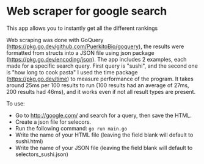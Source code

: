 # Web scraper for google search

This app allows you to instantly get all the different rankings

Web scraping was done with GoQuery (https://pkg.go.dev/github.com/PuerkitoBio/goquery), the results were formatted from structs into a JSON file using json package (https://pkg.go.dev/encoding/json).
The app includes 2 examples, each made for a specific search query. First query is "sushi", and the second one is "how long to cook pasta"
I used the time package (https://pkg.go.dev/time) to measure performance of the program. It takes around 25ms per 100 results to run (100 results had an average of 27ms, 200 results had 46ms), and it works even if not all result types are present.

To use:
- Go to http://google.com/ and search for a query, then save the HTML.
- Create a json file for selecors.
- Run the following command: `go run main.go`
- Write the name of your HTML file (leaving the field blank will default to sushi.html)
- Write the name of your JSON file (leaving the field blank will default to selectors_sushi.json)